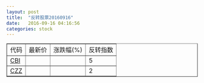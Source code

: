 ```yaml
---
layout: post
title:  "反转股票20160916"
date:   2016-09-16 04:16:56
categories: stock
---
```


<script type="text/javascript">
var stockList = []
stockList.push('gb_cbi');
stockList.push('gb_czz');
</script>

<table border="1">
 <tr>
 <td>代码</td>
  <td>最新价</td>
  <td>涨跌幅(%)</td>
 <td>反转指数</td>
</tr>
  <tr id="cbi"><td><a href="http://stock.finance.sina.com.cn/usstock/quotes/CBI.html" target="_blank">CBI</a></td><td></td><td></td><td>5</td></tr>
  <tr id="czz"><td><a href="http://stock.finance.sina.com.cn/usstock/quotes/CZZ.html" target="_blank">CZZ</a></td><td></td><td></td><td>2</td></tr>
</table>
